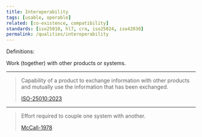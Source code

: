 ```yaml
---
title: Interoperability
tags: [usable, operable]
related: [co-existence, compatibility]
standards: [iso25010, hl7, cra, iso25024, iso42030]
permalink: /qualities/interoperability
---
```




Definitions:

Work (together) with other products or systems.

<hr class="with-no-margin"/>

>Capability of a product to exchange information with other products and mutually use the information that has been exchanged.
> 
>[ISO-25010:2023](/references/#iso-25010-2023)

<hr>

> Effort required to couple one system with another.
> 
> [McCall-1978](/references/#mccall)
